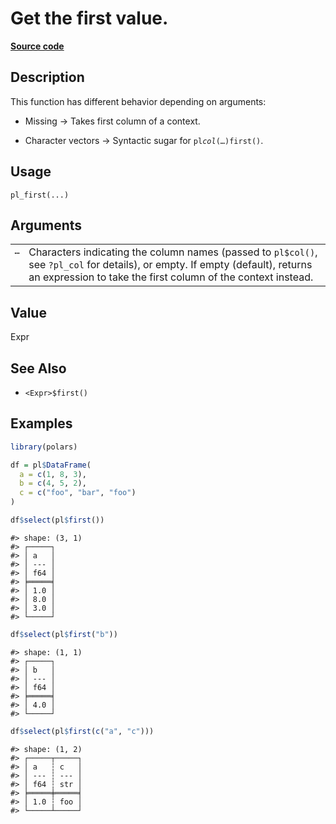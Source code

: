 

# Get the first value.

[**Source code**](https://github.com/pola-rs/r-polars/tree/97c09bc0a6fc3d166744dbddd037b49e8d8fc6c2/R/functions__lazy.R#L207)

## Description

This function has different behavior depending on arguments:

<ul>
<li>

Missing -\> Takes first column of a context.

</li>
<li>

Character vectors -\> Syntactic sugar for
<code>pl$col(…)$first()</code>.

</li>
</ul>

## Usage

<pre><code class='language-R'>pl_first(...)
</code></pre>

## Arguments

<table>
<tr>
<td style="white-space: nowrap; font-family: monospace; vertical-align: top">
<code id="pl_first_:_...">…</code>
</td>
<td>
Characters indicating the column names (passed to <code>pl$col()</code>,
see <code>?pl_col</code> for details), or empty. If empty (default),
returns an expression to take the first column of the context instead.
</td>
</tr>
</table>

## Value

Expr

## See Also

<ul>
<li>

<code>\<Expr\>$first()</code>

</li>
</ul>

## Examples

``` r
library(polars)

df = pl$DataFrame(
  a = c(1, 8, 3),
  b = c(4, 5, 2),
  c = c("foo", "bar", "foo")
)

df$select(pl$first())
```

    #> shape: (3, 1)
    #> ┌─────┐
    #> │ a   │
    #> │ --- │
    #> │ f64 │
    #> ╞═════╡
    #> │ 1.0 │
    #> │ 8.0 │
    #> │ 3.0 │
    #> └─────┘

``` r
df$select(pl$first("b"))
```

    #> shape: (1, 1)
    #> ┌─────┐
    #> │ b   │
    #> │ --- │
    #> │ f64 │
    #> ╞═════╡
    #> │ 4.0 │
    #> └─────┘

``` r
df$select(pl$first(c("a", "c")))
```

    #> shape: (1, 2)
    #> ┌─────┬─────┐
    #> │ a   ┆ c   │
    #> │ --- ┆ --- │
    #> │ f64 ┆ str │
    #> ╞═════╪═════╡
    #> │ 1.0 ┆ foo │
    #> └─────┴─────┘
